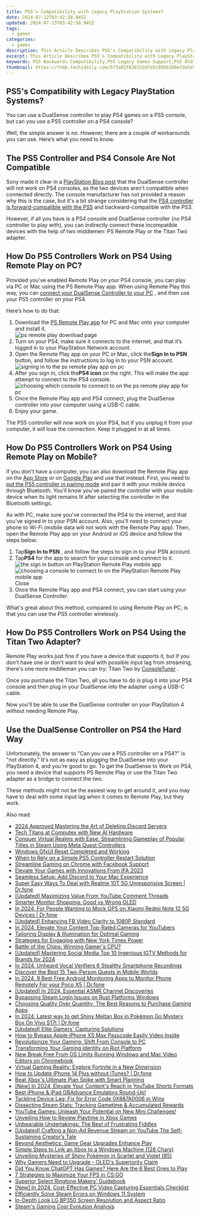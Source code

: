 ```yaml
---
title: PS5's Compatibility with Legacy PlayStation Systems?
date: 2024-07-12T03:42:58.045Z
updated: 2024-07-13T03:42:58.045Z
tags:
  - games
categories:
  - games
description: This Article Describes PS5's Compatibility with Legacy PlayStation Systems?
excerpt: This Article Describes PS5's Compatibility with Legacy PlayStation Systems?
keywords: PS5 Backwards Compatibility,PS5 Legacy Games Support,PS5 Old System Gaming,PS5 Retro Titles,Sony PlayStation Compatibility,Console Game Interoperability,PS5 Classic Games
thumbnail: https://thmb.techidaily.com/573a01f636332d7e5c995b169e7da5e56cb9c949cb98537f68160223a0f7de27.jpg
---
```


## PS5's Compatibility with Legacy PlayStation Systems?

 You can use a DualSense controller to play PS4 games on a PS5 console, but can you use a PS5 controller on a PS4 console?

 Well, the simple answer is no. However, there are a couple of workarounds you can use. Here’s what you need to know.

## The PS5 Controller and PS4 Console Are Not Compatible

 Sony made it clear in a [PlayStation Blog post](https://blog.playstation.com/2020/11/09/ps5-the-ultimate-faq/#dualsens) that the DualSense controller will not work on PS4 consoles, as the two devices aren't compatible when connected directly. The console manufacturer has not provided a reason why this is the case, but it's a bit strange considering that the [PS4 controller is forward-compatible with the PS5](https://www.makeuseof.com/use-ps4-controllers-on-playstation-5/) and backward-compatible with the PS3.

 However, if all you have is a PS4 console and DualSense controller (no PS4 controller to play with), you can indirectly connect these incompatible devices with the help of two middlemen: PS Remote Play or the Titan Two adapter.

## How Do PS5 Controllers Work on PS4 Using Remote Play on PC?

 Provided you’ve enabled Remote Play on your PS4 console, you can play via PC or Mac using the PS Remote Play app. When using Remote Play this way, you can [connect your DualSense Controller to your PC](https://www.makeuseof.com/how-to-use-ps5-controller-on-pc/) , and then use your PS5 controller on your PS4.

Here’s how to do that:

1. Download the [PS Remote Play app](https://www.playstation.com/en-us/remote-play/) for PC and Mac onto your computer and install it.  
![ps remote play download page](https://static1.makeuseofimages.com/wordpress/wp-content/uploads/2022/06/ps-remote-play-app-download.jpg)
2. Turn on your PS4, make sure it connects to the internet, and that it’s logged in to your PlayStation Network account.
3. Open the Remote Play app on your PC or Mac, click the**Sign In to PSN** button, and follow the instructions to log in to your PSN account.  
![signing in to the ps remote play app on pc](https://static1.makeuseofimages.com/wordpress/wp-content/uploads/2022/06/sign-in-ps-remote-play-pc.jpg)
4. After you sign in, click the**PS4 icon** on the right. This will make the app attempt to connect to the PS4 console.  
![choosing which console to connect to on the ps remote play app for pc](https://static1.makeuseofimages.com/wordpress/wp-content/uploads/2022/06/connect-ps4-remote-play-pc.jpg)
5. Once the Remote Play app and PS4 connect, plug the DualSense controller into your computer using a USB-C cable.
6. Enjoy your game.

 The PS5 controller will now work on your PS4, but if you unplug it from your computer, it will lose the connection. Keep it plugged in at all times.

## How Do PS5 Controllers Work on PS4 Using Remote Play on Mobile?

 If you don't have a computer, you can also download the Remote Play app on the [App Store](https://apps.apple.com/us/app/ps-remote-play/id1436192460) or on [Google Play](https://www.anrdoezrs.net/links/7251228/type/dlg/sid/UUmuoUeUpU2012734/https://play.google.com/store/apps/details?id=com.playstation.remoteplay&cjevent=b7556139646111ee834a011c0a18b8f6) and use that instead. First, you need to [put the PS5 controller in pairing mode](https://www.makeuseof.com/how-to-ps5-dualsense-controller-pairing-mode/) and pair it with your mobile device through Bluetooth. You'll know you've paired the controller with your mobile device when its light remains lit after selecting the controller in the Bluetooth settings.

 As with PC, make sure you've connected the PS4 to the internet, and that you've signed in to your PSN account. Also, you'll need to connect your phone to Wi-Fi (mobile data will not work with the Remote Play app). Then, open the Remote Play app on your Android or iOS device and follow the steps below:

1. Tap**Sign In to PSN** , and follow the steps to sign in to your PSN account.
2. Tap**PS4** for the app to search for your console and connect to it.  
![the sign in button on PlayStation Remote Play mobile app](https://static1.makeuseofimages.com/wordpress/wp-content/uploads/2023/10/the-sign-in-button-on-ps-remote-play-mobile-app.jpg)  
![choosing a console to connect to on the PlayStation Remote Play mobile app](https://static1.makeuseofimages.com/wordpress/wp-content/uploads/2023/10/choosing-a-console-to-connect-to-on-the-ps-remote-play-mobile-app.jpg)  
Close
3. Once the Remote Play app and PS4 connect, you can start using your DualSense Controller.

 What's great about this method, compared to using Remote Play on PC, is that you can use the PS5 controller wirelessly.

## How Do PS5 Controllers Work on PS4 Using the Titan Two Adapter?

 Remote Play works just fine if you have a device that supports it, but if you don't have one or don't want to deal with possible input lag from streaming, there's one more middleman you can try: Titan Two by [ConsoleTuner](https://www.consoletuner.com/products/titan-two/) .

 Once you purchase the Titan Two, all you have to do is plug it into your PS4 console and then plug in your DualSense into the adapter using a USB-C cable.

 Now you'll be able to use the DualSense controller on your PlayStation 4 without needing Remote Play.

## Use the DualSense Controller on PS4 the Hard Way

 Unfortunately, the answer to "Can you use a PS5 controller on a PS4?" is "not directly." It's not as easy as plugging the DualSense into your PlayStation 4, and you're good to go. To get the DualSense to Work on PS4, you need a device that supports PS Remote Play or use the Titan Two adapter as a bridge to connect the two.

 These methods might not be the easiest way to get around it, and you may have to deal with some input lag when it comes to Remote Play, but they work.


<ins class="adsbygoogle"
     style="display:block"
     data-ad-format="autorelaxed"
     data-ad-client="ca-pub-7571918770474297"
     data-ad-slot="1223367746"></ins>



<ins class="adsbygoogle"
     style="display:block"
     data-ad-client="ca-pub-7571918770474297"
     data-ad-slot="8358498916"
     data-ad-format="auto"
     data-full-width-responsive="true"></ins>



<span class="atpl-alsoreadstyle">Also read:</span>
<div><ul>
<li><a href="https://discord-videos.techidaily.com/2024-approved-mastering-the-art-of-deleting-discord-servers/"><u>2024 Approved  Mastering the Art of Deleting Discord Servers</u></a></li>
<li><a href="https://games-able.techidaily.com/tech-titans-at-computex-with-new-ai-hardware/"><u>Tech Titans at Computex with New AI Hardware</u></a></li>
<li><a href="https://games-able.techidaily.com/conquer-virtual-realms-with-ease-streamlining-gameplay-of-popular-titles-in-steam-using-meta-quest-controllers/"><u>Conquer Virtual Realms with Ease: Streamlining Gameplay of Popular Titles in Steam Using Meta Quest Controllers</u></a></li>
<li><a href="https://graphic-issues.techidaily.com/windows-gfxui-reset-completed-and-working/"><u>Windows GfxUI Reset Completed and Working</u></a></li>
<li><a href="https://games-able.techidaily.com/when-to-rely-on-a-simple-ps5-controller-restart-solution/"><u>When to Rely on a Simple PS5 Controller Restart Solution</u></a></li>
<li><a href="https://games-able.techidaily.com/streamline-gaming-on-chrome-with-facebook-support/"><u>Streamline Gaming on Chrome with Facebook Support</u></a></li>
<li><a href="https://games-able.techidaily.com/elevate-your-games-with-innovations-from-ifa-2023/"><u>Elevate Your Games with Innovations From IFA 2023</u></a></li>
<li><a href="https://games-able.techidaily.com/seamless-setup-add-discord-to-your-mac-experience/"><u>Seamless Setup: Add Discord to Your Mac Experience</u></a></li>
<li><a href="https://howto.techidaily.com/super-easy-ways-to-deal-with-realme-10t-5g-unresponsive-screen-drfone-by-drfone-fix-android-problems-fix-android-problems/"><u>Super Easy Ways To Deal with Realme 10T 5G Unresponsive Screen | Dr.fone</u></a></li>
<li><a href="https://extra-approaches.techidaily.com/updated-maximizing-value-from-youtube-comment-threads/"><u>[Updated] Maximizing Value From YouTube Comment Threads</u></a></li>
<li><a href="https://games-able.techidaily.com/smarter-monitor-shopping-good-vs-wrong-oled/"><u>Smarter Monitor Shopping: Good vs Wrong OLED</u></a></li>
<li><a href="https://android-location.techidaily.com/in-2024-for-people-wanting-to-mock-gps-on-xiaomi-redmi-note-12-5g-devices-drfone-by-drfone-virtual/"><u>In 2024, For People Wanting to Mock GPS on Xiaomi Redmi Note 12 5G Devices | Dr.fone</u></a></li>
<li><a href="https://facebook-video-content.techidaily.com/updated-enhancing-fb-video-clarity-to-1080p-standard/"><u>[Updated] Enhancing FB Video Clarity to 1080P Standard</u></a></li>
<li><a href="https://youtube-video-recordings.techidaily.com/in-2024-elevate-your-content-top-rated-cameras-for-youtubers/"><u>In 2024, Elevate Your Content  Top-Rated Cameras for YouTubers</u></a></li>
<li><a href="https://games-able.techidaily.com/tailoring-display-and-illumination-for-optimal-gaming/"><u>Tailoring Display & Illumination for Optimal Gaming</u></a></li>
<li><a href="https://games-able.techidaily.com/strategies-for-engaging-with-new-york-times-power/"><u>Strategies for Engaging with New York Times Power</u></a></li>
<li><a href="https://games-able.techidaily.com/battle-of-the-chips-winning-gamers-cpu/"><u>Battle of the Chips: Winning Gamer's CPU?</u></a></li>
<li><a href="https://instagram-video-files.techidaily.com/updated-mastering-social-media-top-10-ingenious-igtv-methods-for-brands-for-2024/"><u>[Updated] Mastering Social Media  Top 10 Ingenious IGTV Methods for Brands for 2024</u></a></li>
<li><a href="https://on-screen-recording.techidaily.com/in-2024-unheard-vocal-verifiers-6-stealthy-smartphone-recordings/"><u>In 2024, Unheard Vocal Verifiers  6 Stealthy Smartphone Recordings</u></a></li>
<li><a href="https://games-able.techidaily.com/discover-the-best-15-two-person-quests-in-mobile-worlds/"><u>Discover the Best 15 Two-Person Quests in Mobile Worlds</u></a></li>
<li><a href="https://android-location.techidaily.com/in-2024-9-best-free-android-monitoring-apps-to-monitor-phone-remotely-for-your-poco-x5-drfone-by-drfone-virtual/"><u>In 2024, 9 Best Free Android Monitoring Apps to Monitor Phone Remotely For your Poco X5 | Dr.fone</u></a></li>
<li><a href="https://facebook-video-share.techidaily.com/updated-in-2024-essential-asmr-channel-discoveries/"><u>[Updated] In 2024, Essential ASMR Channel Discoveries</u></a></li>
<li><a href="https://games-able.techidaily.com/bypassing-steam-login-issues-on-rust-platforms-windows/"><u>Bypassing Steam Login Issues on Rust Platforms Windows</u></a></li>
<li><a href="https://games-able.techidaily.com/choosing-quality-over-quantity-the-best-reasons-to-purchase-gaming-apps/"><u>Choosing Quality Over Quantity: The Best Reasons to Purchase Gaming Apps</u></a></li>
<li><a href="https://change-location.techidaily.com/in-2024-latest-way-to-get-shiny-meltan-box-in-pokemon-go-mystery-box-on-vivo-s17t-drfone-by-drfone-virtual-android/"><u>In 2024, Latest way to get Shiny Meltan Box in Pokémon Go Mystery Box On Vivo S17t | Dr.fone</u></a></li>
<li><a href="https://youtube-videos.techidaily.com/updated-elite-gamers-capturing-solutions/"><u>[Updated] Elite Gamers' Capturing Solutions</u></a></li>
<li><a href="https://ios-unlock.techidaily.com/how-to-bypass-apple-iphone-xs-max-passcode-easily-video-inside-by-drfone-ios/"><u>How to Bypass Apple iPhone XS Max Passcode Easily Video Inside</u></a></li>
<li><a href="https://games-able.techidaily.com/revolutionize-your-gaming-shift-from-console-to-pc/"><u>Revolutionize Your Gaming: Shift From Console to PC</u></a></li>
<li><a href="https://games-able.techidaily.com/transforming-your-gaming-identity-on-riot-platform/"><u>Transforming Your Gaming Identity on Riot Platform</u></a></li>
<li><a href="https://ai-vdieo-software.techidaily.com/new-break-free-from-os-limits-running-windows-and-mac-video-editors-on-chromebook/"><u>New Break Free From OS Limits Running Windows and Mac Video Editors on Chromebook</u></a></li>
<li><a href="https://games-able.techidaily.com/virtual-gaming-reality-explore-fortnite-in-a-new-dimension/"><u>Virtual Gaming Reality: Explore Fortnite in a New Dimension</u></a></li>
<li><a href="https://review-topics.techidaily.com/how-to-update-iphone-14-plus-without-itunes-drfone-by-drfone-ios-system-repair-ios-system-repair/"><u>How to Update iPhone 14 Plus without iTunes? | Dr.fone</u></a></li>
<li><a href="https://games-able.techidaily.com/beat-xboxs-ultimate-plan-spike-with-smart-planning/"><u>Beat Xbox's Ultimate Plan Spike with Smart Planning</u></a></li>
<li><a href="https://facebook-record-videos.techidaily.com/new-in-2024-elevate-your-contents-reach-in-youtube-shorts-formats/"><u>[New] In 2024, Elevate Your Content's Reach in YouTube Shorts Formats</u></a></li>
<li><a href="https://games-able.techidaily.com/best-iphone-and-ipad-gbadvance-emulators-round-up/"><u>Best iPhone & iPad GBAdvance Emulators Round-Up!</u></a></li>
<li><a href="https://games-able.techidaily.com/tackling-device-lag-fix-for-error-code-0x887a0006-in-wins/"><u>Tackling Device Lag: Fix for Error Code 0X887A0006 in Wins</u></a></li>
<li><a href="https://games-able.techidaily.com/dissecting-steam-stats-tracking-gametime-and-accumulated-rewards/"><u>Dissecting Steam Stats: Tracking Gametime & Accumulated Rewards</u></a></li>
<li><a href="https://games-able.techidaily.com/youtube-games-unleash-your-potential-on-new-mini-challenges/"><u>YouTube Games: Unleash Your Potential on New Mini Challenges!</u></a></li>
<li><a href="https://games-able.techidaily.com/unveiling-how-to-review-playtime-in-xbox-games/"><u>Unveiling How to Review Playtime in Xbox Games</u></a></li>
<li><a href="https://games-able.techidaily.com/unbearable-undertakings-the-best-of-frustrating-fiddles/"><u>Unbearable Undertakings: The Best of Frustrating Fiddles</u></a></li>
<li><a href="https://youtube-video-recordings.techidaily.com/updated-crafting-a-non-ad-revenue-stream-on-youtube-the-self-sustaining-creators-tale/"><u>[Updated] Crafting a Non-Ad Revenue Stream on YouTube  The Self-Sustaining Creator’s Tale</u></a></li>
<li><a href="https://games-able.techidaily.com/beyond-aesthetics-game-gear-upgrades-enhance-play/"><u>Beyond Aesthetics: Game Gear Upgrades Enhance Play</u></a></li>
<li><a href="https://games-able.techidaily.com/simple-steps-to-link-an-xbox-to-a-windows-machine-128-chars/"><u>Simple Steps to Link an Xbox to a Windows Machine (128 Chars)</u></a></li>
<li><a href="https://games-able.techidaily.com/unveiling-mysteries-of-shiny-pokemon-in-scarlet-and-violet-85/"><u>Unveiling Mysteries of Shiny Pokémon in Scarlet and Violet (85)</u></a></li>
<li><a href="https://games-able.techidaily.com/1719166254671-why-gamers-need-to-upgrade-oleds-superiority-claim/"><u>Why Gamers Need to Upgrade - OLED's Superiority Claim</u></a></li>
<li><a href="https://games-able.techidaily.com/did-you-know-chatgpt-has-games-here-are-the-6-best-ones-to-play/"><u>Did You Know ChatGPT Has Games? Here Are the 6 Best Ones to Play</u></a></li>
<li><a href="https://games-able.techidaily.com/7-strategies-to-maximize-your-fps-in-csgo/"><u>7 Strategies to Maximize Your FPS in CS:GO</u></a></li>
<li><a href="https://extra-hints.techidaily.com/superior-select-ringtone-makers-guidebook/"><u>Superior Select  Ringtone Makers' Guidebook</u></a></li>
<li><a href="https://desktop-recording.techidaily.com/new-in-2024-cost-effective-pc-video-capturing-essentials-checklist/"><u>[New] In 2024, Cost-Effective PC Video Capturing Essentials Checklist</u></a></li>
<li><a href="https://games-able.techidaily.com/efficiently-solve-steam-errors-on-windows-11-system/"><u>Efficiently Solve Steam Errors on Windows 11 System</u></a></li>
<li><a href="https://vp-tips.techidaily.com/in-depth-look-lg-bp350-screen-resolution-and-aspect-ratio/"><u>In-Depth Look  LG BP350 Screen Resolution and Aspect Ratio</u></a></li>
<li><a href="https://games-able.techidaily.com/steams-gaming-cost-evolution-analysis/"><u>Steam's Gaming Cost Evolution Analysis</u></a></li>
</ul></div>
